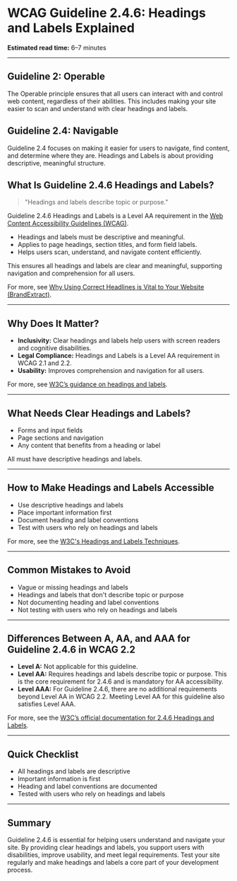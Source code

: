 <!--
title: 2.4.6 - Headings and Labels
series: Making the Web Accessible for All
description: A practical guide to WCAG Guideline 2.4.6 (Headings and Labels)—what it means, why it matters, and how to ensure headings and labels describe topic or purpose.
keywords: wcag 2.4.6, headings, labels, accessibility, web standards, digital inclusion
image: WCAG-Series-2.4.6.png
imageAlt: Blue text on yellow background saying, "Web Content Accessibiilty Guiedlines (WCAG) 2.4.6 Explained, Headings and Labels"
status: published
date: 2025-07-03
excerpt: This guideline ensures headings and labels describe the topic or purpose clearly.
next: /wcag/WCAG-Guideline-2-4-7-Focus-Visible-Explained, Guideline 2.4.7 - Focus Visible
previous: /wcag/WCAG-Guideline-2-4-5-Multiple-Ways-Explained, Guideline 2.4.5 - Multiple Ways
-->

# **WCAG Guideline 2.4.6: Headings and Labels Explained**

**Estimated read time:** 6–7 minutes

---

## **Guideline 2: Operable**

The Operable principle ensures that all users can interact with and control web content, regardless of their abilities. This includes making your site easier to scan and understand with clear headings and labels.

## **Guideline 2.4: Navigable**

Guideline 2.4 focuses on making it easier for users to navigate, find content, and determine where they are. Headings and Labels is about providing descriptive, meaningful structure.

## **What Is Guideline 2.4.6 Headings and Labels?**

<!-- [Illustration: User reading a heading and label on a form] -->

> "Headings and labels describe topic or purpose."

Guideline 2.4.6 Headings and Labels is a Level AA requirement in the [Web Content Accessibility Guidelines (WCAG)](https://www.w3.org/WAI/WCAG22/quickref/#headings-and-labels).

- Headings and labels must be descriptive and meaningful.
- Applies to page headings, section titles, and form field labels.
- Helps users scan, understand, and navigate content efficiently.

This ensures all headings and labels are clear and meaningful, supporting navigation and comprehension for all users.

For more, see [Why Using Correct Headlines is Vital to Your Website (BrandExtract)](https://www.brandextract.com/Insights/Articles/Why-Using-Correct-Headlines-is-Vital-to-Your-Website).

---

## **Why Does It Matter?**

<!-- [Infographic: User reading headings, labels, and focus indicator] -->

- **Inclusivity:** Clear headings and labels help users with screen readers and cognitive disabilities.
- **Legal Compliance:** Headings and Labels is a Level AA requirement in WCAG 2.1 and 2.2.
- **Usability:** Improves comprehension and navigation for all users.

For more, see [W3C’s guidance on headings and labels](https://www.w3.org/WAI/WCAG22/Understanding/headings-and-labels.html).

---

## **What Needs Clear Headings and Labels?**

<!-- [Grid: Forms, sections, navigation, all with heading and label icons] -->

- Forms and input fields
- Page sections and navigation
- Any content that benefits from a heading or label

All must have descriptive headings and labels.

---

## **How to Make Headings and Labels Accessible**

<!-- [Side-by-side code snippets: Good heading, bad heading]
[Example: Settings panel for headings and labels] -->

- Use descriptive headings and labels
- Place important information first
- Document heading and label conventions
- Test with users who rely on headings and labels

For more, see the [W3C's Headings and Labels Techniques](https://www.w3.org/WAI/WCAG22/Techniques/general/G130).

---

## **Common Mistakes to Avoid**

<!-- [Do/Don't graphic: Left side with clear heading, right side with vague heading] -->

- Vague or missing headings and labels
- Headings and labels that don't describe topic or purpose
- Not documenting heading and label conventions
- Not testing with users who rely on headings and labels

---

## **Differences Between A, AA, and AAA for Guideline 2.4.6 in WCAG 2.2**

<!-- [Infographic: Three columns labeled A, AA, AAA with example requirements for each] -->

- **Level A:** Not applicable for this guideline.
- **Level AA:** Requires headings and labels describe topic or purpose. This is the core requirement for 2.4.6 and is mandatory for AA accessibility.
- **Level AAA:** For Guideline 2.4.6, there are no additional requirements beyond Level AA in WCAG 2.2. Meeting Level AA for this guideline also satisfies Level AAA.

For more, see the [W3C’s official documentation for 2.4.6 Headings and Labels](https://www.w3.org/WAI/WCAG22/Understanding/headings-and-labels.html).

---

## **Quick Checklist**

<!-- [Checklist graphic: Icons for each item (heading, label, section, etc.)] -->

- All headings and labels are descriptive
- Important information is first
- Heading and label conventions are documented
- Tested with users who rely on headings and labels

---

## **Summary**

<!-- [Illustration: User reading a heading and label in a web app] -->

Guideline 2.4.6 is essential for helping users understand and navigate your site. By providing clear headings and labels, you support users with disabilities, improve usability, and meet legal requirements. Test your site regularly and make headings and labels a core part of your development process.

